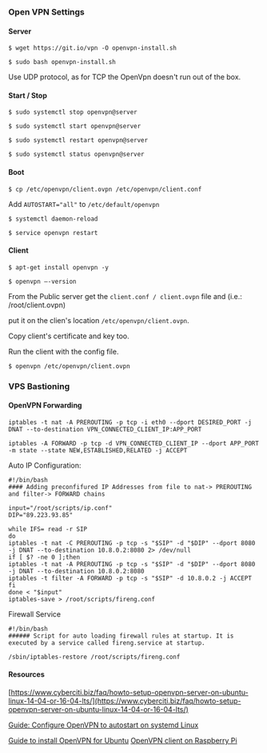 ### Open VPN Settings

#### Server

``$ wget https://git.io/vpn -O openvpn-install.sh``

``$ sudo bash openvpn-install.sh``

Use UDP protocol, as for TCP the OpenVpn doesn't run out of the box.

#### Start / Stop

``$ sudo systemctl stop openvpn@server``

``$ sudo systemctl start openvpn@server``

``$ sudo systemctl restart openvpn@server``

``$ sudo systemctl status openvpn@server``

#### Boot

``$ cp /etc/openvpn/client.ovpn /etc/openvpn/client.conf``

Add ``AUTOSTART="all"`` to ``/etc/default/openvpn``

``$ systemctl daemon-reload``

``$ service openvpn restart``

#### Client

``$ apt-get install openvpn -y``

``$ openvpn –-version``

From the Public server get the ``client.conf / client.ovpn`` file and (i.e.: /root/client.ovpn)

put it on the clien's location ``/etc/openvpn/client.ovpn``.

Copy client's certificate and key too.

Run the client with the config file.

``$ openvpn /etc/openvpn/client.ovpn``


### VPS Bastioning

#### OpenVPN Forwarding


``iptables -t nat -A PREROUTING -p tcp -i eth0 --dport DESIRED_PORT -j DNAT --to-destination VPN_CONNECTED_CLIENT_IP:APP_PORT``

``iptables -A FORWARD -p tcp -d VPN_CONNECTED_CLIENT_IP --dport APP_PORT -m state --state NEW,ESTABLISHED,RELATED -j ACCEPT``

Auto IP Configuration:
```
#!/bin/bash
#### Adding preconfifured IP Addresses from file to nat-> PREROUTING and filter-> FORWARD chains

input="/root/scripts/ip.conf"
DIP="89.223.93.85"

while IFS= read -r SIP
do
iptables -t nat -C PREROUTING -p tcp -s "$SIP" -d "$DIP" --dport 8080 -j DNAT --to-destination 10.8.0.2:8080 2> /dev/null
if [ $? -ne 0 ];then
iptables -t nat -A PREROUTING -p tcp -s "$SIP" -d "$DIP" --dport 8080 -j DNAT --to-destination 10.8.0.2:8080
iptables -t filter -A FORWARD -p tcp -s "$SIP" -d 10.8.0.2 -j ACCEPT
fi
done < "$input"
iptables-save > /root/scripts/fireng.conf
```

Firewall Service
```
#!/bin/bash
###### Script for auto loading firewall rules at startup. It is executed by a service called fireng.service at startup.

/sbin/iptables-restore /root/scripts/fireng.conf
```

#### Resources

[https://www.cyberciti.biz/faq/howto-setup-openvpn-server-on-ubuntu-linux-14-04-or-16-04-lts/](https://www.cyberciti.biz/faq/howto-setup-openvpn-server-on-ubuntu-linux-14-04-or-16-04-lts/)

[Guide: Configure OpenVPN to autostart on systemd Linux](https://www.smarthomebeginner.com/configure-openvpn-to-autostart-linux/)

[Guide to install OpenVPN for Ubuntu](https://www.ovpn.com/en/guides/ubuntu-gui)
[OpenVPN client on Raspberry Pi](http://kernelreloaded.com/openvpn-client-on-raspberry-pi/)
